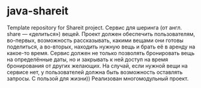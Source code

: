 # java-shareit
Template repository for Shareit project.
Cервис для шеринга (от англ. share — «делиться») вещей.
Проект должен обеспечить пользователям, во-первых, возможность рассказывать, какими вещами они готовы поделиться, 
а во-вторых, находить нужную вещь и брать её в аренду на какое-то время.
Сервис должен не только позволять бронировать вещь на определённые даты, 
но и закрывать к ней доступ на время бронирования от других желающих. 
На случай, если нужной вещи на сервисе нет, у пользователей должна быть возможность оставлять запросы. 
С пользой для жизни)) 
Реализован многомодульный проект.
